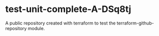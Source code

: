 # test-unit-complete-A-DSq8tj
A public repository created with terraform to test the terraform-github-repository module.
